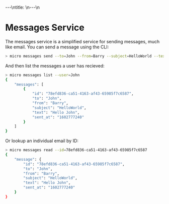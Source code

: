 ---\ntitle: \n---\n
# Messages Service

The messages service is a simplified service for sending messages, much like email. You can send a message using the CLI:
```bash
> micro messages send --to=John --from=Barry --subject=HelloWorld --text="Hello John"
```

And then list the messages a user has recieved:
```bash
> micro messages list --user=John
{
	"messages": [
		{
			"id": "78efd836-ca51-4163-af43-65985f7c6587",
			"to": "John",
			"from": "Barry",
			"subject": "HelloWorld",
			"text": "Hello John",
			"sent_at": "1602777240"
		}
	]
}
```

Or lookup an individual email by ID:
```bash
> micro messages read --id=78efd836-ca51-4163-af43-65985f7c6587
{
	"message": {
		"id": "78efd836-ca51-4163-af43-65985f7c6587",
		"to": "John",
		"from": "Barry",
		"subject": "HelloWorld",
		"text": "Hello John",
		"sent_at": "1602777240"
	}
}
```